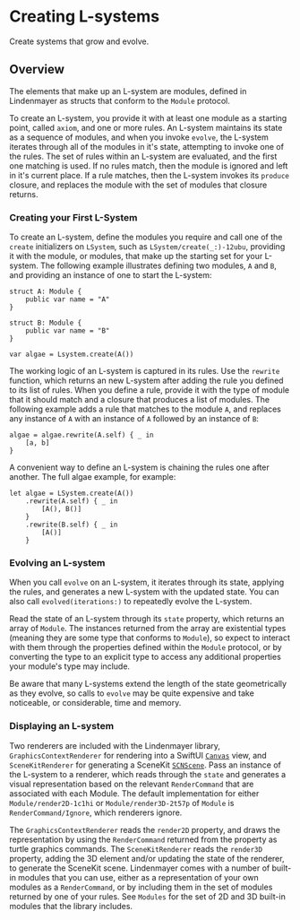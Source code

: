 # Creating L-systems

Create systems that grow and evolve.

## Overview

The elements that make up an L-system are modules, defined in Lindenmayer as structs that conform to the ``Module`` protocol.

To create an L-system, you provide it with at least one module as a starting point, called `axiom`, and one or more rules.
An L-system maintains its state as a sequence of modules, and when you invoke `evolve`, the L-system iterates through all of the modules in it's state, attempting to invoke one of the rules.
The set of rules within an L-system are evaluated, and the first one matching is used.
If no rules match, then the module is ignored and left in it's current place.
If a rule matches, then the L-system invokes its `produce` closure, and replaces the module with the set of modules that closure returns.

### Creating your First L-System

To create an L-system, define the modules you require and call one of the `create` initializers on ``LSystem``, such as ``LSystem/create(_:)-12ubu``, providing it with the module, or modules, that make up the starting set for your L-system.
The following example illustrates defining two modules, `A` and `B`, and providing an instance of one to start the L-system:

```
struct A: Module {
    public var name = "A"
}

struct B: Module {
    public var name = "B"
}

var algae = Lsystem.create(A())
```

The working logic of an L-system is captured in its rules. 
Use the `rewrite` function, which returns an new L-system after adding the rule you defined to its list of rules.
When you define a rule, provide it with the type of module that it should match and a closure that produces a list of modules. 
The following example adds a rule that matches to the module `A`, and replaces any instance of `A` with an instance of `A` followed by an instance of `B`:

```
algae = algae.rewrite(A.self) { _ in
    [a, b]
}
```

A convenient way to define an L-system is chaining the rules one after another.
The full algae example, for example:

```
let algae = LSystem.create(A())
    .rewrite(A.self) { _ in
        [A(), B()]
    }
    .rewrite(B.self) { _ in
        [A()]
    }
```

### Evolving an L-system

When you call `evolve` on an L-system, it iterates through its state, applying the rules, and generates a new L-system with the updated state.
You can also call `evolved(iterations:)` to repeatedly evolve the L-system.

Read the state of an L-system through its `state` property, which returns an array of ``Module``.
The instances returned from the array are existential types (meaning they are some type that conforms to ``Module``), so expect to interact with them through the properties defined within the ``Module`` protocol, or by converting the type to an explicit type to access any additional properties your module's type may include.

Be aware that many L-systems extend the length of the state geometrically as they evolve, so calls to `evolve` may be quite expensive and take noticeable, or considerable, time and memory.

### Displaying an L-system

Two renderers are included with the Lindenmayer library, ``GraphicsContextRenderer`` for rendering into a SwiftUI [`Canvas`](https://developer.apple.com/documentation/swiftui/Canvas) view, and ``SceneKitRenderer`` for generating a SceneKit [`SCNScene`](https://developer.apple.com/documentation/scenekit/scnscene).
Pass an instance of the L-system to a renderer, which reads through the `state` and generates a visual representation based on the relevant ``RenderCommand`` that are associated with each Module.
The default implementation for either ``Module/render2D-1c1hi`` or ``Module/render3D-2t57p`` of ``Module`` is ``RenderCommand/Ignore``, which renderers ignore.

The ``GraphicsContextRenderer`` reads the `render2D` property, and draws the representation by using the ``RenderCommand`` returned from the property as turtle graphics commands.
The ``SceneKitRenderer`` reads the `render3D` property, adding the 3D element and/or updating the state of the renderer, to generate the SceneKit scene.
Lindenmayer comes with a number of built-in modules that you can use, either as a representation of your own modules as a ``RenderCommand``, or by including them in the set of modules returned by one of your rules.
See ``Modules`` for the set of 2D and 3D built-in modules that the library includes.
